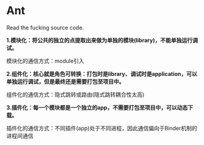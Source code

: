 # Ant
Read the fucking source code.

**1.模块化：将公共的独立的点提取出来做为单独的模块(library)，不能单独运行调试。**

模块化的通信方式：module引入

**2.组件化：核心就是角色可转换：打包时是library、调试时是application，可以单独运行调试，但是最终还是需要打包至项目中。**

组件化的通信方式：隐式跳转或路由(隐式跳转耦合性太高)

**3.插件化：每一个模块都是一个独立的app，不需要打包至项目中，可以动态下载。**

插件化的通信方式：不同插件(app)处于不同进程，因此通信偏向于Binder机制的进程间通信